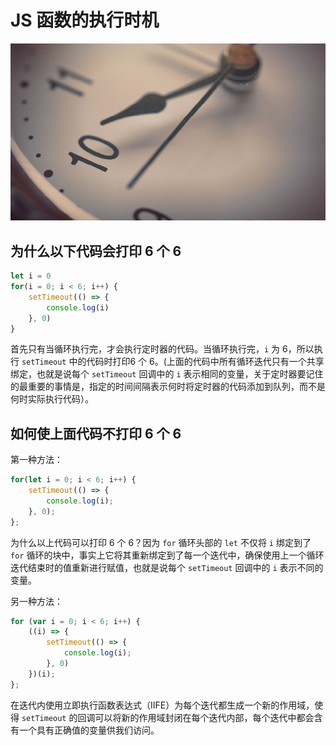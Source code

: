 # JS 函数的执行时机

![opportunity](images/time.jpg)

## 为什么以下代码会打印 6 个 6

```JavaScript
let i = 0
for(i = 0; i < 6; i++) {
    setTimeout(() => {
        console.log(i)
    }, 0)
}
```

首先只有当循环执行完，才会执行定时器的代码。当循环执行完，`i` 为 6，所以执行 `setTimeout` 中的代码时打印6 个 6。(上面的代码中所有循环迭代只有一个共享绑定，也就是说每个 `setTimeout` 回调中的 `i` 表示相同的变量，关于定时器要记住的最重要的事情是，指定的时间间隔表示何时将定时器的代码添加到队列，而不是何时实际执行代码）。

## 如何使上面代码不打印 6 个 6

第一种方法：

```JavaScript
for(let i = 0; i < 6; i++) {
    setTimeout(() => {
        console.log(i);
    }, 0);
};
```

为什么以上代码可以打印 6 个 6？因为 `for` 循环头部的 `let` 不仅将 `i` 绑定到了 `for` 循环的块中，事实上它将其重新绑定到了每一个迭代中，确保使用上一个循环迭代结束时的值重新进行赋值，也就是说每个 `setTimeout` 回调中的 `i` 表示不同的变量。

另一种方法：

```JavaScript
for (var i = 0; i < 6; i++) {
    ((i) => {
        setTimeout(() => {
            console.log(i);
        }, 0)
    })(i);
};
```

在迭代内使用立即执行函数表达式（IIFE）为每个迭代都生成一个新的作用域，使得 `setTimeout` 的回调可以将新的作用域封闭在每个迭代内部，每个迭代中都会含有一个具有正确值的变量供我们访问。
